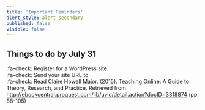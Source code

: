 ```yaml
---
title: 'Important Reminders'
alert_style: alert-secondary
published: false
visible: false
---
```


## Things to do by July 31
:fa-check: Register for a WordPress site.  
:fa-check: Send your site URL to   
:fa-check: Read Claire Howell Major. (2015). Teaching Online: A Guide to Theory, Research, and Practice. Retrieved from http://ebookcentral.proquest.com/lib/uvic/detail.action?docID=3318874 (pp. 88-105)  
